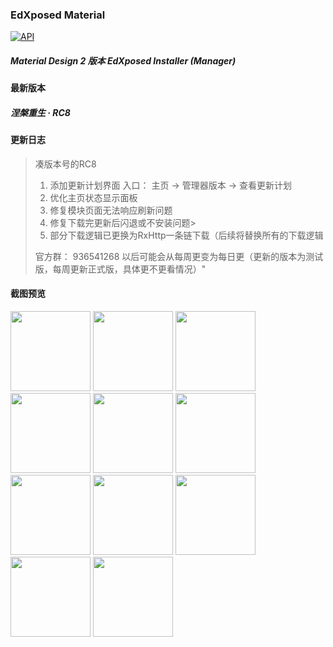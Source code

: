 ### EdXposed Material

[![API](https://img.shields.io/badge/API-26%2B-brightgreen.svg?style=flat)](https://android-arsenal.com/api?level=26)

##### Material Design 2 版本 EdXposed Installer (Manager)

#### 最新版本
##### 涅槃重生 · RC8

#### 更新日志
>凑版本号的RC8
>
>1. 添加更新计划界面
>   入口： 主页 -> 管理器版本 -> 查看更新计划
>2. 优化主页状态显示面板
>3. 修复模块页面无法响应刷新问题
>4. 修复下载完更新后闪退或不安装问题>
>5. 部分下载逻辑已更换为RxHttp一条链下载（后续将替换所有的下载逻辑
>
>官方群： 936541268
>以后可能会从每周更变为每日更（更新的版本为测试版，每周更新正式版，具体更不更看情况）"

#### 截图预览
<img src="/screenshot/edxp%20(1).png" width="128px"></img>
<img src="/screenshot/edxp%20(2).png" width="128px"></img>
<img src="/screenshot/edxp%20(3).png" width="128px"></img>
<img src="/screenshot/edxp%20(4).png" width="128px"></img>
<img src="/screenshot/edxp%20(5).png" width="128px"></img>
<img src="/screenshot/edxp%20(6).png" width="128px"></img>
<img src="/screenshot/edxp%20(7).png" width="128px"></img>
<img src="/screenshot/edxp%20(8).png" width="128px"></img>
<img src="/screenshot/edxp%20(9).png" width="128px"></img>
<img src="/screenshot/edxp%20(10).png" width="128px"></img>
<img src="/screenshot/edxp%20(11).png" width="128px"></img>
